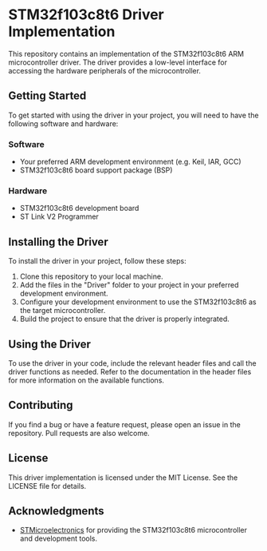 # STM32f103c8t6 Driver Implementation
This repository contains an implementation of the STM32f103c8t6 ARM microcontroller driver. The driver provides a low-level interface for accessing the hardware peripherals of the microcontroller.

## Getting Started
To get started with using the driver in your project, you will need to have the following software and hardware:

### Software
- Your preferred ARM development environment (e.g. Keil, IAR, GCC)
- STM32f103c8t6 board support package (BSP)
### Hardware
- STM32f103c8t6 development board
- ST Link V2 Programmer
## Installing the Driver
To install the driver in your project, follow these steps:

1. Clone this repository to your local machine.
2. Add the files in the "Driver" folder to your project in your preferred development environment.
3. Configure your development environment to use the STM32f103c8t6 as the target microcontroller.
4. Build the project to ensure that the driver is properly integrated.
## Using the Driver
To use the driver in your code, include the relevant header files and call the driver functions as needed. Refer to the documentation in the header files for more information on the available functions.

## Contributing
If you find a bug or have a feature request, please open an issue in the repository. Pull requests are also welcome.

## License
This driver implementation is licensed under the MIT License. See the LICENSE file for details.

## Acknowledgments
- [STMicroelectronics](https://www.st.com/) for providing the STM32f103c8t6 microcontroller and development tools.
